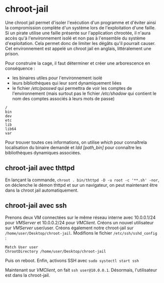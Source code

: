 # chroot-jail

Une chroot jail permet d'isoler l'exécution d'un programme et d'éviter ainsi la compromission complète d'un système lors de l'exploitation d'une faille. Si un pirate utilise une faille présente sur l'application chrootée, il n'aura accès qu'à l'environnement isolé et non pas à l'ensemble du système d'exploitation. Cela permet donc de limiter les dégâts qu'il pourrait causer. Cet environnement est appelé un chroot jail en anglais, littéralement une prison. 

Pour construire la cage, il faut déterminer et créer une arborescence en conséquence : 
- les binaires utiles pour l'environnement isolé
- leurs bibliothèques qui leur sont dynamiquement liées
- le fichier */etc/passwd* qui permettra de voir les comptes de l'environnement (mais surtout pas le fichier */etc/shadow* qui contient le nom des comptes associés à leurs mots de passe)

```
/
bin
dev
etc
lib
lib64
var
```
Pour trouver toutes ces informations, on utilise *which* pour connaîtrela localisation du binaire demandé et *ldd [path_bin]* pour connaître les bibliothèques dynamiques associées.

## chroot-jail avec thttpd

En lançant la commande, ```chroot . bin/thttpd -D -u root -c '**.sh' -nor```, on déclenche le démon thttpd et sur un navigateur, on peut maintenant être dans la chroot jail automatiquement.

## chroot-jail avec ssh

Prenons deux VM connectées sur le même réseau interne avec 10.0.0.1/24 pour *VMServer* et 10.0.0.2/24 pour *VMClient*. 
Créons un nouvel utilisateur sur *VMServer* user/user. Créons également notre chroot-jail sur ```/home/user/Desktop/chroot-jail```.
Modifions le fichier ```/etc/ssh/sshd_config``` : 

```
Match User user
ChrootDirectory /home/user/Desktop/chroot-jail
```
Puis on reboot. Enfin, activons SSH avec ```sudo systectl start ssh```

Maintenant sur *VMClient*, on fait ```ssh user@10.0.0.1```. Désormais, l'utilisateur est dans la chroot-jail.

